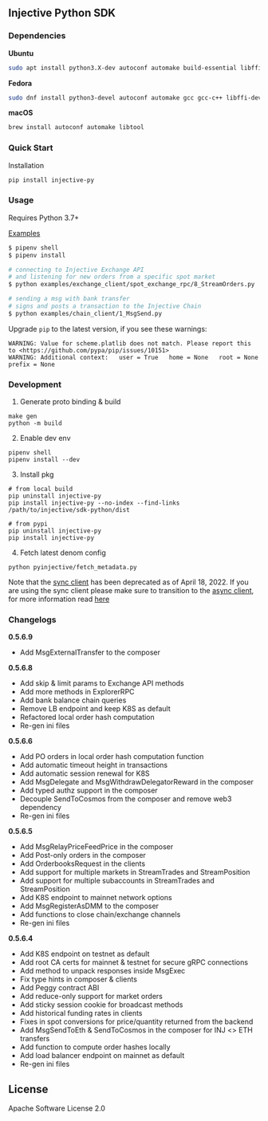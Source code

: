 ## Injective Python SDK

### Dependencies

**Ubuntu**
```bash
sudo apt install python3.X-dev autoconf automake build-essential libffi-dev libtool pkg-config
```
**Fedora**
```bash
sudo dnf install python3-devel autoconf automake gcc gcc-c++ libffi-devel libtool make pkgconfig
```

**macOS**

```bash
brew install autoconf automake libtool
```

### Quick Start
Installation
```bash
pip install injective-py
```

### Usage
Requires Python 3.7+

[Examples](https://github.com/InjectiveLabs/sdk-python/tree/master/examples)
```bash
$ pipenv shell
$ pipenv install

# connecting to Injective Exchange API
# and listening for new orders from a specific spot market
$ python examples/exchange_client/spot_exchange_rpc/8_StreamOrders.py

# sending a msg with bank transfer
# signs and posts a transaction to the Injective Chain
$ python examples/chain_client/1_MsgSend.py
```
Upgrade `pip` to the latest version, if you see these warnings:
  ```
  WARNING: Value for scheme.platlib does not match. Please report this to <https://github.com/pypa/pip/issues/10151>
  WARNING: Additional context:   user = True   home = None   root = None   prefix = None
  ```

### Development
1. Generate proto binding & build
  ```
  make gen
  python -m build
  ```

2. Enable dev env
  ```
  pipenv shell
  pipenv install --dev
  ```

3. Install pkg
  ```
  # from local build
  pip uninstall injective-py
  pip install injective-py --no-index --find-links /path/to/injective/sdk-python/dist

  # from pypi
  pip uninstall injective-py
  pip install injective-py
  ```

4. Fetch latest denom config
```
python pyinjective/fetch_metadata.py
```

Note that the [sync client](https://github.com/InjectiveLabs/sdk-python/blob/master/pyinjective/client.py) has been deprecated as of April 18, 2022. If you are using the sync client please make sure to transition to the [async client](https://github.com/InjectiveLabs/sdk-python/blob/master/pyinjective/async_client.py), for more information read [here](https://github.com/InjectiveLabs/sdk-python/issues/101)


### Changelogs
**0.5.6.9**
* Add MsgExternalTransfer to the composer

**0.5.6.8**
* Add skip & limit params to Exchange API methods
* Add more methods in ExplorerRPC
* Add bank balance chain queries
* Remove LB endpoint and keep K8S as default
* Refactored local order hash computation
* Re-gen ini files

**0.5.6.6**
* Add PO orders in local order hash computation function
* Add automatic timeout height in transactions
* Add automatic session renewal for K8S
* Add MsgDelegate and MsgWithdrawDelegatorReward in the composer
* Add typed authz support in the composer
* Decouple SendToCosmos from the composer and remove web3 dependency
* Re-gen ini files


**0.5.6.5**
* Add MsgRelayPriceFeedPrice in the composer
* Add Post-only orders in the composer
* Add OrderbooksRequest in the clients
* Add support for multiple markets in StreamTrades and StreamPosition
* Add support for multiple subaccounts in StreamTrades and StreamPosition
* Add K8S endpoint to mainnet network options
* Add MsgRegisterAsDMM to the composer
* Add functions to close chain/exchange channels
* Re-gen ini files


**0.5.6.4**
* Add K8S endpoint on testnet as default
* Add root CA certs for mainnet & testnet for secure gRPC connections
* Add method to unpack responses inside MsgExec
* Fix type hints in composer & clients
* Add Peggy contract ABI
* Add reduce-only support for market orders
* Add sticky session cookie for broadcast methods
* Add historical funding rates in clients
* Fixes in spot conversions for price/quantity returned from the backend
* Add MsgSendToEth & SendToCosmos in the composer for INJ <> ETH transfers
* Add function to compute order hashes locally
* Add load balancer endpoint on mainnet as default
* Re-gen ini files



## License

Apache Software License 2.0
